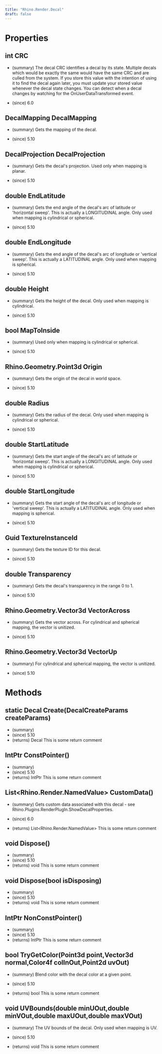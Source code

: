 ```yaml
---
title: "Rhino.Render.Decal"
draft: false
---
```


# Properties
## int CRC
- (summary) 
     The decal CRC identifies a decal by its state. Multiple decals which would be
     exactly the same would have the same CRC and are culled from the system.
     If you store this value with the intention of using it to find the decal again
     later, you must update your stored value whenever the decal state changes.
     You can detect when a decal changes by watching for the OnUserDataTransformed event.
     
- (since) 6.0
## DecalMapping DecalMapping
- (summary) 
     Gets the mapping of the decal.
     
- (since) 5.10
## DecalProjection DecalProjection
- (summary) 
     Gets the decal's projection. Used only when mapping is planar.
     
- (since) 5.10
## double EndLatitude
- (summary) 
     Gets the end angle of the decal's arc of latitude or 'horizontal sweep'. This is actually a LONGITUDINAL angle. Only used when mapping is cylindrical or spherical.
     
- (since) 5.10
## double EndLongitude
- (summary) 
     Gets the end angle of the decal's arc of longitude or 'vertical sweep'. This is actually a LATITUDINAL angle. Only used when mapping is spherical.
     
- (since) 5.10
## double Height
- (summary) 
     Gets the height of the decal. Only used when mapping is cylindrical.
     
- (since) 5.10
## bool MapToInside
- (summary) 
     Used only when mapping is cylindrical or spherical.
     
- (since) 5.10
## Rhino.Geometry.Point3d Origin
- (summary) 
     Gets the origin of the decal in world space.
     
- (since) 5.10
## double Radius
- (summary) 
     Gets the radius of the decal. Only used when mapping is cylindrical or spherical.
     
- (since) 5.10
## double StartLatitude
- (summary) 
     Gets the start angle of the decal's arc of latitude or 'horizontal sweep'. This is actually a LONGITUDINAL angle. Only used when mapping is cylindrical or spherical.
     
- (since) 5.10
## double StartLongitude
- (summary) 
     Gets the start angle of the decal's arc of longitude or 'vertical sweep'. This is actually a LATITUDINAL angle. Only used when mapping is spherical.
     
- (since) 5.10
## Guid TextureInstanceId
- (summary) 
     Gets the texture ID for this decal.
     
- (since) 5.10
## double Transparency
- (summary) 
     Gets the decal's transparency in the range 0 to 1.
     
- (since) 5.10
## Rhino.Geometry.Vector3d VectorAcross
- (summary) 
     Gets the vector across. For cylindrical and spherical mapping, the vector is unitized.
     
- (since) 5.10
## Rhino.Geometry.Vector3d VectorUp
- (summary) 
     For cylindrical and spherical mapping, the vector is unitized.
     
- (since) 5.10
# Methods
## static Decal Create(DecalCreateParams createParams)
- (summary) 
- (since) 5.10
- (returns) Decal This is some return comment
## IntPtr ConstPointer()
- (summary) 
- (since) 5.10
- (returns) IntPtr This is some return comment
## List<Rhino.Render.NamedValue> CustomData()
- (summary) 
     Gets custom data associated with this decal - see Rhino.Plugins.RenderPlugIn.ShowDecalProperties.
     
- (since) 6.0
- (returns) List<Rhino.Render.NamedValue> This is some return comment
## void Dispose()
- (summary) 
- (since) 5.10
- (returns) void This is some return comment
## void Dispose(bool isDisposing)
- (summary) 
- (since) 5.10
- (returns) void This is some return comment
## IntPtr NonConstPointer()
- (summary) 
- (since) 5.10
- (returns) IntPtr This is some return comment
## bool TryGetColor(Point3d point,Vector3d normal,Color4f colInOut,Point2d uvOut)
- (summary) 
     Blend color with the decal color at a given point.
     
- (since) 5.10
- (returns) bool This is some return comment
## void UVBounds(double minUOut,double minVOut,double maxUOut,double maxVOut)
- (summary) 
     The UV bounds of the decal. Only used when mapping is UV.
     
- (since) 5.10
- (returns) void This is some return comment
